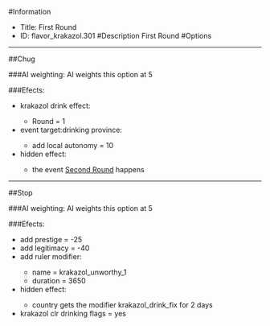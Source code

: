 #Information
 - Title: First Round
 - ID: flavor_krakazol.301
#Description
First Round
#Options

___
##Chug

###AI weighting:
AI weights this option at 5


###Efects:<ul><li>krakazol drink effect:</li><ul><li>Round = 1</li></ul><li>event target:drinking province:</li><ul><li>add local autonomy = 10</li></ul><li>hidden effect:</li><ul><li>the event [Second Round](../events/second_round.md) happens</li></ul></ul>

___
##Stop

###AI weighting:
AI weights this option at 5


###Efects:<ul><li>add prestige = -25</li><li>add legitimacy = -40</li><li>add ruler modifier:</li><ul><li>name = krakazol_unworthy_1</li><li>duration = 3650</li></ul><li>hidden effect:</li><ul><li>country gets the modifier krakazol_drink_fix for 2 days</li></ul><li>krakazol clr drinking flags = yes</li></ul>
